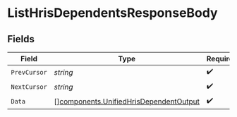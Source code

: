 # ListHrisDependentsResponseBody


## Fields

| Field                                                                                            | Type                                                                                             | Required                                                                                         | Description                                                                                      |
| ------------------------------------------------------------------------------------------------ | ------------------------------------------------------------------------------------------------ | ------------------------------------------------------------------------------------------------ | ------------------------------------------------------------------------------------------------ |
| `PrevCursor`                                                                                     | *string*                                                                                         | :heavy_check_mark:                                                                               | N/A                                                                                              |
| `NextCursor`                                                                                     | *string*                                                                                         | :heavy_check_mark:                                                                               | N/A                                                                                              |
| `Data`                                                                                           | [][components.UnifiedHrisDependentOutput](../../models/components/unifiedhrisdependentoutput.md) | :heavy_check_mark:                                                                               | N/A                                                                                              |